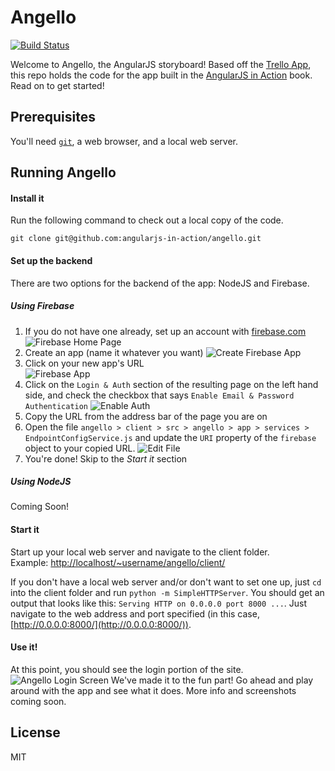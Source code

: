 # Angello

[![Build Status](https://travis-ci.org/angularjs-in-action/angello.png)](https://travis-ci.org/angularjs-in-action/angello)

Welcome to Angello, the AngularJS storyboard! Based off the [Trello App](https://trello.com), this repo holds the code for the app built in the [AngularJS in Action](http://www.manning.com/bford/) book. Read on to get started!

## Prerequisites
You'll need [`git`](http://git-scm.com/), a web browser, and a local web server.

## Running Angello

#### Install it
Run the following command to check out a local copy of the code.

`git clone git@github.com:angularjs-in-action/angello.git`

#### Set up the backend
There are two options for the backend of the app: NodeJS and Firebase.

##### Using Firebase

1. If you do not have one already, set up an account with [firebase.com](https://www.firebase.com/)
![Firebase Home Page](https://cloud.githubusercontent.com/assets/590361/4364837/749ca694-42a4-11e4-9fa3-d19f25cb1bab.png)
2. Create an app (name it whatever you want)
![Create Firebase App](https://cloud.githubusercontent.com/assets/590361/4364985/dbc240b6-42a6-11e4-81f2-d9a254f25ffd.png)
3. Click on your new app's URL <br>
![Firebase App](https://cloud.githubusercontent.com/assets/590361/4365468/c162bca8-42ad-11e4-91b5-7eb81669748a.png)
4. Click on the `Login & Auth` section of the resulting page on the left hand side, and check the checkbox that says `Enable Email & Password Authentication`
![Enable Auth](https://cloud.githubusercontent.com/assets/590361/4365643/0027bb0c-42b1-11e4-9b21-45249fcb6eb7.png)
5. Copy the URL from the address bar of the page you are on
5. Open the file `angello > client > src > angello > app > services > EndpointConfigService.js` and update the `URI` property of the `firebase` object to your copied URL.
![Edit File](https://cloud.githubusercontent.com/assets/590361/4365499/45762980-42ae-11e4-99f7-58feeb27b934.png)
6. You're done! Skip to the *Start it* section

##### Using NodeJS
Coming Soon!

#### Start it
Start up your local web server and navigate to the client folder. <br>
Example: [http://localhost/~username/angello/client/](http://localhost/~username/angello/client/)

If you don't have a local web server and/or don't want to set one up, just `cd` into the client folder and run `python -m SimpleHTTPServer`. You should get an output that looks like this: `Serving HTTP on 0.0.0.0 port 8000 ...`. Just navigate to the web address and port specified (in this case, [http://0.0.0.0:8000/](http://0.0.0.0:8000/)).

#### Use it!
At this point, you should see the login portion of the site.
![Angello Login Screen](https://cloud.githubusercontent.com/assets/590361/4364466/36bf22d8-42a0-11e4-91e5-ab5bc28a20b0.png)
We've made it to the fun part! Go ahead and play around with the app and see what it does. More info and screenshots coming soon.

## License
MIT

